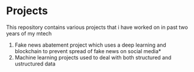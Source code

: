 # Projects
This repository contains various projects that i have worked on in past two years of my mtech 
1. Fake news abatement project which uses a deep learning and blockchain to prevent spread of fake news on social media*
2. Machine learning projects used to deal with both structured and ustructured data
